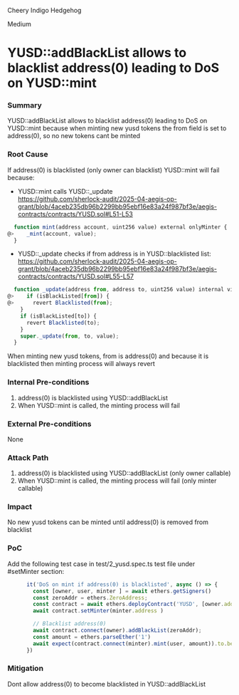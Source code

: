 Cheery Indigo Hedgehog

Medium

# YUSD::addBlackList allows to blacklist address(0) leading to DoS on YUSD::mint

### Summary

YUSD::addBlackList allows to blacklist address(0) leading to DoS on YUSD::mint because when minting new yusd tokens the from field is set to address(0), so no new tokens cant be minted    

### Root Cause

If address(0) is blacklisted (only owner can blacklist) YUSD::mint will fail because:
- YUSD::mint calls YUSD::_update  
https://github.com/sherlock-audit/2025-04-aegis-op-grant/blob/4aceb235db96b2299bb95ebf16e83a24f987bf3e/aegis-contracts/contracts/YUSD.sol#L51-L53
```js
  function mint(address account, uint256 value) external onlyMinter {
@>    _mint(account, value);
  }
```
- YUSD::_update checks if from address is in YUSD::blacklisted list:  
https://github.com/sherlock-audit/2025-04-aegis-op-grant/blob/4aceb235db96b2299bb95ebf16e83a24f987bf3e/aegis-contracts/contracts/YUSD.sol#L55-L57  
```js
  function _update(address from, address to, uint256 value) internal virtual override(ERC20) {
@>    if (isBlackListed[from]) {
@>      revert Blacklisted(from);
    }
    if (isBlackListed[to]) {
      revert Blacklisted(to);
    }
    super._update(from, to, value);
  }
```
When minting new yusd tokens, from is address(0) and because it is blacklisted then minting process will always revert  

### Internal Pre-conditions

1. address(0) is blacklisted using YUSD::addBlackList  
2. When YUSD::mint is called, the minting process will fail  

### External Pre-conditions

None

### Attack Path

1. address(0) is blacklisted using YUSD::addBlackList (only owner callable)
2. When YUSD::mint is called, the minting process will fail (only minter callable) 

### Impact

No new yusd tokens can be minted until address(0) is removed from blacklist 

### PoC

Add the following test case in test/2_yusd.spec.ts test file under  
#setMinter section:
```js
      it('DoS on mint if address(0) is blacklisted', async () => {
        const [owner, user, minter ] = await ethers.getSigners()
        const zeroAddr = ethers.ZeroAddress;
        const contract = await ethers.deployContract('YUSD', [owner.address])
        await contract.setMinter(minter.address )

        // Blacklist address(0)
        await contract.connect(owner).addBlackList(zeroAddr);
        const amount = ethers.parseEther('1')
        await expect(contract.connect(minter).mint(user, amount)).to.be.reverted;
      })
```

### Mitigation

Dont allow address(0) to become blacklisted in YUSD::addBlackList  